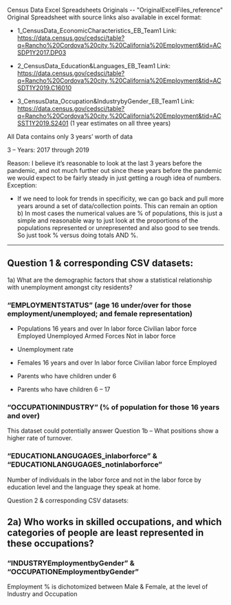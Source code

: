 
Census Data Excel Spreadsheets Originals -- "OriginalExcelFiles_reference" 
Original Spreadsheet with source links also available in excel format:

- 1_CensusData_EconomicCharacteristics_EB_Team1
Link: https://data.census.gov/cedsci/table?q=Rancho%20Cordova%20city,%20California%20Employment&tid=ACSDP1Y2017.DP03

- 2_CensusData_Education&Languages_EB_Team1
Link: https://data.census.gov/cedsci/table?q=Rancho%20Cordova%20city,%20California%20Employment&tid=ACSDT1Y2019.C16010

- 3_CensusData_Occupation&IndustrybyGender_EB_Team1
Link: https://data.census.gov/cedsci/table?q=Rancho%20Cordova%20city,%20California%20Employment&tid=ACSST1Y2019.S2401 (1 year estimates on all three years)

All Data contains only 3 years’ worth of data 

3 – Years: 2017 through 2019

Reason:  I believe it’s reasonable to look at the last 3 years before the pandemic, and not much further out since these years before the pandemic we would expect to be fairly steady in just getting a rough idea of numbers.  
Exception:

-	If we need to look for trends in specificity, we can go back and pull more years around a set of data/collection points.  This can remain an option
b) In most cases the numerical values are % of populations, this is just a simple and reasonable way to just look at the proportions of the populations represented or unrepresented and also good to see trends.  So just took % versus doing totals AND %.

------------------------------------------------------------------------------------------------------------------------------------------
## Question 1 & corresponding CSV datasets:

1a) What are the demographic factors that show a statistical relationship with unemployment amongst city residents? 

### “EMPLOYMENTSTATUS”  (age 16 under/over for those employment/unemployed; and female representation)

-	Populations 16 years and over
In labor force
Civilian labor force
Employed
Unemployed
Armed Forces
Not in labor force

-	Unemployment rate
-	Females 16 years and over
In labor force
Civilian labor force
Employed

-	Parents who have children under 6
-	Parents who have children 6 – 17

### “OCCUPATIONINDUSTRY” (% of population for those 16 years and over)

This dataset could potentially answer Question 1b – What positions show a higher rate of turnover.

### “EDUCATIONLANGUGAGES_inlaborforce” & “EDUCATIONLANGUGAGES_notinlaborforce” 

Number of individuals in the labor force and not in the labor force by education level and the language they speak at home.

Question 2 & corresponding CSV datasets:

## 2a) Who works in skilled occupations, and which categories of people are least represented in these occupations? 

### “INDUSTRYEmploymentbyGender” & “OCCUPATIONEmploymentbyGender”

Employment % is dichotomized between Male & Female, at the level of Industry and Occupation
